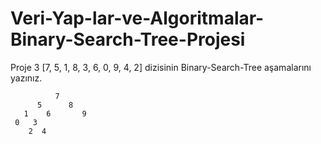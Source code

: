# Veri-Yap-lar-ve-Algoritmalar-Binary-Search-Tree-Projesi

Proje 3
[7, 5, 1, 8, 3, 6, 0, 9, 4, 2] dizisinin Binary-Search-Tree aşamalarını yazınız.

              7
          5      8
       1    6       9
     0   3 
        2  4
